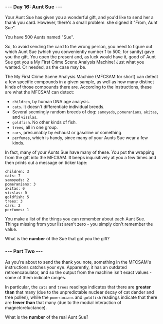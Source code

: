 ### --- Day 16: Aunt Sue ---

Your Aunt Sue has given you a wonderful gift, and you'd like to send her a
thank you card. However, there's a small problem: she signed it "From, Aunt
Sue".

You have 500 Aunts named "Sue".

So, to avoid sending the card to the wrong person, you need to figure out which
Aunt Sue (which you conveniently number 1 to 500, for sanity) gave you the
gift. You open the present and, as luck would have it, good ol' Aunt Sue got
you a My First Crime Scene Analysis Machine! Just what you wanted. Or needed,
as the case may be.

The My First Crime Scene Analysis Machine (MFCSAM for short) can detect a few
specific compounds in a given sample, as well as how many distinct kinds of
those compounds there are. According to the instructions, these are what the
MFCSAM can detect:

- `children`, by human DNA age analysis.
- `cats`. It doesn't differentiate individual breeds.
- Several seemingly random breeds of dog: `samoyeds`, `pomeranians`, `akitas`, and `vizslas`.
- `goldfish`. No other kinds of fish.
- `trees`, all in one group.
- `cars`, presumably by exhaust or gasoline or something.
- `perfumes`, which is handy, since many of your Aunts Sue wear a few kinds.

In fact, many of your Aunts Sue have many of these. You put the wrapping from
the gift into the MFCSAM. It beeps inquisitively at you a few times and then
prints out a message on ticker tape:
```
children: 3
cats: 7
samoyeds: 2
pomeranians: 3
akitas: 0
vizslas: 0
goldfish: 5
trees: 3
cars: 2
perfumes: 1
```

You make a list of the things you can remember about each Aunt Sue. Things
missing from your list aren't zero - you simply don't remember the value.

What is the **number** of the Sue that got you the gift?

### --- Part Two ---

As you're about to send the thank you note, something in the MFCSAM's
instructions catches your eye. Apparently, it has an outdated retroencabulator,
and so the output from the machine isn't exact values - some of them indicate
ranges.

In particular, the `cats` and `trees` readings indicates that there are
**greater than** that many (due to the unpredictable nuclear decay of cat
dander and tree pollen), while the `pomeranians` and `goldfish` readings
indicate that there are **fewer than** that many (due to the modial interaction
of magnetoreluctance).

What is the **number** of the real Aunt Sue?
